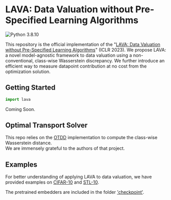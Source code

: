 # LAVA: Data Valuation without Pre-Specified Learning Algorithms
![Python 3.8.10](https://img.shields.io/badge/python-3.8.10-DodgerBlue.svg?style=plastic)

This repository is the official implementation of the "[LAVA: Data Valuation without Pre-Specified Learning Algorithms](https://openreview.net/forum?id=JJuP86nBl4q)" (ICLR 2023). We propose LAVA: a novel model-agnostic framework to data valuation using a non-conventional, class-wise Wasserstein discrepancy. We further introduce an efficient way to measure datapoint contribution at no cost from the optimization solution.

## Getting Started

```python
import lava
```
Coming Soon.


## Optimal Transport Solver
 
This repo relies on the [OTDD](https://github.com/microsoft/otdd) implementation to compute the class-wise Wasserstein distance. </br>
We are immensely grateful to the authors of that project.

## Examples

For better understanding of applying LAVA to data valuation, we have provided examples on [CIFAR-10](example-cifar10.ipynb) and [STL-10](example-stl10.ipynb).

The pretrained embedders are included in the folder ['checkpoint'](checkpoint).
